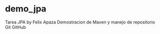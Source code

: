 demo_jpa
========

Tarea JPA by Felix Apaza
Demostracion de Maven y manejo de repositorio Git GitHub

